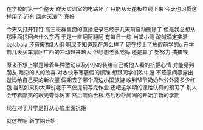 在学校的第一个整天 昨天实训室的电路坏了 只能从天花板拉线下来 今天也习惯这样用了 还有 回南天没了 真好



今天又打开钉钉 高三班群里面的直播记录已经于几天前自动删除了  但是我总想从那里面找回点什么东西 于是一直翻阿翻阿 有每日一练 当堂小测 酸碱滴定实验balabala 还有废物3人组 啊屎不知道现在怎么样了 现在接上了放假前学的c 开学前几天买车票回广西的冲动越来越大 但想想老爹老妈 还是算了  努努力 搞搞钱 

原来不想上学是带着某种激动以及小小的装给自己或他人看的抗拒心情 对能见到朋友 暗恋的人的欣喜 对收快乐寒暑假的烦躁 想跟同学们吹牛逼 不经意间暴露出爸妈给自己买的新衣服 假期去了哪个周边小国旅游 收到爷爷奶奶外公外婆多少红包 当然如果你大声说老子不仅提前写完作业 还吧这学期的课给认真的预习了 别人会带着鄙夷的眼光夸你厉害 然后嚼你舌根 然后吵吵闹闹的开始了新的学期   

现在对于开学是打从心底里面抗拒 

就这样吧 新学期开始 